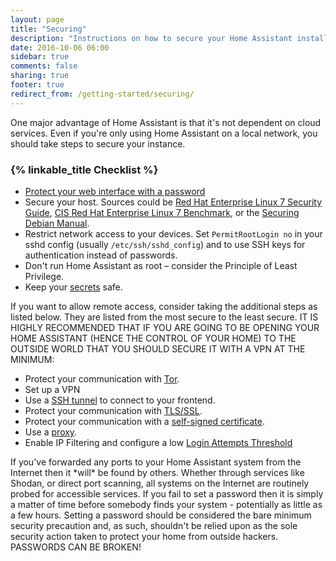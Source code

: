 ```yaml
---
layout: page
title: "Securing"
description: "Instructions on how to secure your Home Assistant installation."
date: 2016-10-06 06:00
sidebar: true
comments: false
sharing: true
footer: true
redirect_from: /getting-started/securing/
---
```


One major advantage of Home Assistant is that it's not dependent on cloud services. Even if you're only using Home Assistant on a local network, you should take steps to secure your instance.

### {% linkable_title Checklist %}

- [Protect your web interface with a password](/getting-started/basic/#password-protecting-the-web-interface)
- Secure your host. Sources could be [Red Hat Enterprise Linux 7 Security Guide](https://access.redhat.com/documentation/en-US/Red_Hat_Enterprise_Linux/7/pdf/Security_Guide/Red_Hat_Enterprise_Linux-7-Security_Guide-en-US.pdf), [CIS Red Hat Enterprise Linux 7 Benchmark](https://benchmarks.cisecurity.org/tools2/linux/CIS_Red_Hat_Enterprise_Linux_7_Benchmark_v1.0.0.pdf), or the [Securing Debian Manual](https://www.debian.org/doc/manuals/securing-debian-howto/index.en.html).
- Restrict network access to your devices. Set `PermitRootLogin no` in your sshd config (usually `/etc/ssh/sshd_config`) and to use SSH keys for authentication instead of passwords.
- Don't run Home Assistant as root – consider the Principle of Least Privilege.
- Keep your [secrets](/topics/secrets/) safe.

If you want to allow remote access, consider taking the additional steps as listed below. They are listed from the most secure to the least secure. IT IS HIGHLY RECOMMENDED THAT IF YOU ARE GOING TO BE OPENING YOUR HOME ASSISTANT (HENCE THE CONTROL OF YOUR HOME) TO THE OUTSIDE WORLD THAT YOU SHOULD SECURE IT WITH A VPN AT THE MINIMUM:

- Protect your communication with [Tor](/cookbook/tor_configuration/).
- Set up a VPN
- Use a [SSH tunnel](/blog/2017/11/02/secure-shell-tunnel/) to connect to your frontend.
- Protect your communication with [TLS/SSL](/docs/ecosystem/certificates/lets_encrypt/).
- Protect your communication with a [self-signed certificate](/cookbook/tls_self_signed_certificate/).
- Use a [proxy](/cookbook/apache_configuration/).
- Enable IP Filtering and configure a low [Login Attempts Threshold](/components/http/)

<p class='note warning'>
  If you've forwarded any ports to your Home Assistant system from the Internet then it *will* be found by others. Whether through services like Shodan, or direct port scanning, all systems on the Internet are routinely probed for accessible services. If you fail to set a password then it is simply a matter of time before somebody finds your system - potentially as little as a few hours. Setting a password should be considered the bare minimum security precaution and, as such, shouldn't be relied upon as the sole security action taken to protect your home from outside hackers. PASSWORDS CAN BE BROKEN!
</p>
